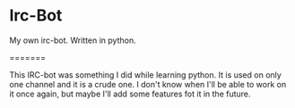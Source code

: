 Irc-Bot
=======

My own irc-bot. Written in python. 

=======

This IRC-bot was something I did while learning python. It is used on only one channel and it is a crude one. 
I don't know when I'll be able to work on it once again, but maybe I'll add some features fot it in the future.
